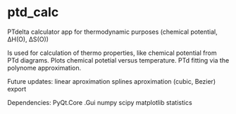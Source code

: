 # ptd_calc
PTdelta calculator app for thermodynamic purposes (chemical potential, ∆H(O), ∆S(O))

Is used for calculation of thermo properties, like chemical potential from PTd diagrams. Plots chemical potetial versus temperature. PTd fitting via the polynome approximation. 

Future updates:
linear aproximation
splines aproximation (cubic, Bezier)
export


Dependencies: 
PyQt.Core .Gui
numpy
scipy
matplotlib
statistics

